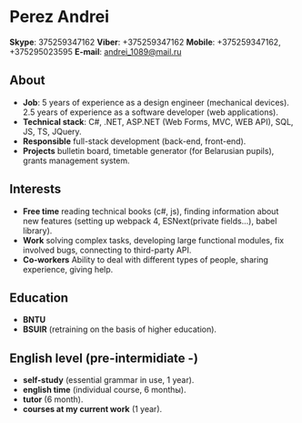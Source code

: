 # Perez Andrei
**Skype**: 375259347162  **Viber**: +375259347162  **Mobile**: +375259347162, +375295023595 **E-mail**: andrei_1089@mail.ru


## About
* **Job**: 5 years of experience as a design engineer (mechanical devices). 2.5 years of experience as a software developer (web applications).
* **Technical stack**: C#, .NET, ASP.NET (Web Forms, MVC, WEB API), SQL, JS, TS, JQuery.
* **Responsible** full-stack development (back-end, front-end).
* **Projects** bulletin board, timetable generator (for Belarusian pupils), grants management system.

## Interests
* **Free time** reading technical books (c#, js), finding information about new features (setting up webpack 4, ESNext(private fields...), babel library).
* **Work** solving complex tasks, developing large functional modules, fix involved bugs, connecting to third-party API.
* **Co-workers** Ability to deal with different types of people, sharing experience, giving help.

## Education
* **BNTU** 
* **BSUIR** (retraining on the basis of higher education).

## English level (pre-intermidiate -)
* **self-study** (essential grammar in use, 1 year).
* **english time** (individual course, 6 monthы).
* **tutor** (6 month).
* **courses at my current work** (1 year).